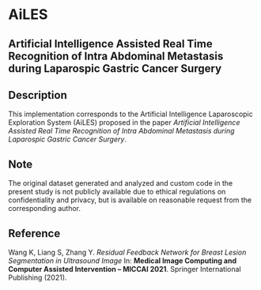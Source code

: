 # AiLES
## Artificial Intelligence Assisted Real Time Recognition of Intra Abdominal Metastasis during Laparospic Gastric Cancer Surgery

## Description
This implementation corresponds to the Artificial Intelligence Laparoscopic Exploration System (AiLES) proposed in the paper *Artificial Intelligence Assisted Real Time Recognition of Intra Abdominal Metastasis during Laparospic Gastric Cancer Surgery*.

## Note
The original dataset generated and analyzed and custom code  in the present study is not publicly available due to ethical regulations on confidentiality and privacy, but is available on reasonable request from the corresponding author.

## Reference
Wang K, Liang S, Zhang Y. *Residual Feedback Network for Breast Lesion Segmentation in Ultrasound Image* In: **Medical Image Computing and Computer Assisted Intervention – MICCAI 2021**. Springer International Publishing (2021).


